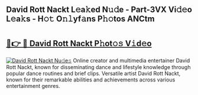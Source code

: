 ## David Rott Nackt L𝚎a𝚔ed N𝚞𝚍e - Part-3VX Vi𝚍𝚎o L𝚎a𝚔s - H𝚘𝚝 O𝚗𝚕yf𝚊ns P𝚑𝚘tos ANCtm

# <h2><a href="http://kf236g8.oniu.top/?m=David+Rott+Nackt">🔗👉 🔴 David Rott Nackt P𝚑ot𝚘𝚜 V𝚒d𝚎o</a></h2>

[![David Rott Nackt Nu𝚍e𝚜](https://i.imgur.com/0qMVB7G.gif)](http://kf236g8.oniu.top/?m=David+Rott+Nackt)
Online creator and multimedia entertainer David Rott Nackt, known for disseminating dance and lifestyle knowledge through popular dance routines and brief clips. Versatile artist David Rott Nackt, known for their remarkable abilities and achievements across various entertainment genres.  
